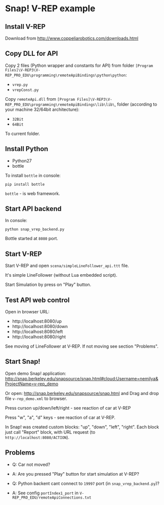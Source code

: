 Snap! V-REP example
===================

Install V-REP
-------------

Download from http://www.coppeliarobotics.com/downloads.html


Copy DLL for API
----------------

Copy 2 files (Python wrapper and constants for API) from folder `[Program Files]\V-REP3\V-REP_PRO_EDU\programming\remoteApiBindings\python\python`:


* `vrep.py`
* `vrepConst.py`

Copy `remoteApi.dll` from `[Program Files]\V-REP3\V-REP_PRO_EDU\programming\remoteApiBindings\lib\lib\`, folder (according to your machine 32/64bit architecture):

* `32Bit`
* `64Bit`

To current folder.


Install Python
--------------

* Python27
* bottle

To install `bottle` in console:

    pip install bottle

`bottle` - is web framework.


Start API backend
-----------------

In console:

    python snap_vrep_backend.py 

Bottle started at `8080` port.

Start V-REP
-----------

Start V-REP and open `scena/simpleLineFollower_api.ttt` file.

It's simple LineFollower (without Lua embedded script).

Start Simulation by press on "Play" button.

Test API web control
--------------------

Open in browser URL:

* http://localhost:8080/up
* http://localhost:8080/down
* http://localhost:8080/left
* http://localhost:8080/right


See moving of LineFollower at V-REP. If not moving see section "Problems".


Start Snap!
-----------

Open demo Snap! application: http://snap.berkeley.edu/snapsource/snap.html#cloud:Username=nemilya&ProjectName=v-rep_demo

Or open: http://snap.berkeley.edu/snapsource/snap.html and Drag and drop file `v-rep_demo.xml` to browser.

Press curson up/down/left/right - see reaction of car at V-REP

Press "w", "a", "d" keys - see reaction of car at V-REP.

In Snap! was created custom blocks: "up", "down", "left", "right". Each block just call "Report" block, with URL request (to `http://localhost:8080/ACTION`).



Problems
--------

* Q: Car not moved? 
* A: Are you pressed "Play" button for start simulation at V-REP?

* Q: Python backent cant connect to `19997` port (in `snap_vrep_backend.py`)?
* A: See config `portIndex1_port` in `V-REP_PRO_EDU/remoteApiConnections.txt`